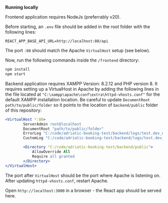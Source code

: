 **Running locally**

Frontend application requires NodeJs (preferrably v20).

Before starting, an `.env` file should be added in the root folder with the following lines:

```.env
REACT_APP_BASE_API_URL=http://localhost:80/api
```

The port `:80` should match the Apache `VirtualHost` setup (see below).

Now, run the following commands inside the `/frontend` directory:

```sh
npm install
npm start
```

Backend application requires XAMPP Version: 8.2.12 and PHP version 8. It requires setting up a VirtualHost in Apache by adding the following lines in the file located at `"C:\xampp\apache\conf\extra\httpd-vhosts.conf"` for the default XAMPP installation location. Be careful to update `DocumentRoot path/to/public/folder` so it points to the location of `backend/public` folder of this repository:

```Apache
<VirtualHost *:80>
        ServerAdmin root@localhost
        DocumentRoot "path/to/public/folder"
        ErrorLog "C:/code/adriatic-booking-test/backend/logs/test.dev_error_log"
        CustomLog "C:/code/adriatic-booking-test/backend/logs/test.dev_access_log" common

        <Directory "C:/code/adriatic-booking-test/backend/public">
	        AllowOverride All
	        Require all granted
        </Directory>
</VirtualHost>
```

The port after `VirtualHost` should be the port where Apache is listening on.
After updating `httpd-vhosts.conf`, restart Apache.

Open `http://localhost:3000` in a browser - the React app should be served here.
